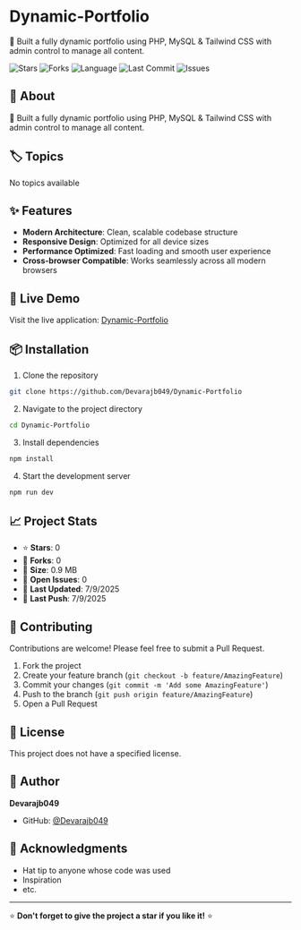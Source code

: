 # Dynamic-Portfolio

🚀 Built a fully dynamic portfolio using PHP, MySQL & Tailwind CSS with admin control to manage all content.

![Stars](https://img.shields.io/github/stars/Devarajb049/Dynamic-Portfolio?style=for-the-badge)
![Forks](https://img.shields.io/github/forks/Devarajb049/Dynamic-Portfolio?style=for-the-badge)
![Language](https://img.shields.io/github/languages/top/Devarajb049/Dynamic-Portfolio?style=for-the-badge)
![Last Commit](https://img.shields.io/github/last-commit/Devarajb049/Dynamic-Portfolio?style=for-the-badge)
![Issues](https://img.shields.io/github/issues/Devarajb049/Dynamic-Portfolio?style=for-the-badge)

## 🚀 About

🚀 Built a fully dynamic portfolio using PHP, MySQL & Tailwind CSS with admin control to manage all content.

## 🏷️ Topics

No topics available

## ✨ Features

- **Modern Architecture**: Clean, scalable codebase structure
- **Responsive Design**: Optimized for all device sizes
- **Performance Optimized**: Fast loading and smooth user experience
- **Cross-browser Compatible**: Works seamlessly across all modern browsers

## 🔗 Live Demo

Visit the live application: [Dynamic-Portfolio](https://Devarajb049.github.io/Dynamic-Portfolio)

## 📦 Installation

1. Clone the repository
```bash
git clone https://github.com/Devarajb049/Dynamic-Portfolio
```

2. Navigate to the project directory
```bash
cd Dynamic-Portfolio
```

3. Install dependencies
```bash
npm install
```

4. Start the development server
```bash
npm run dev
```

## 📈 Project Stats

- ⭐ **Stars**: 0
- 🍴 **Forks**: 0
- 📂 **Size**: 0.9 MB
- 🐛 **Open Issues**: 0
- 📅 **Last Updated**: 7/9/2025
- 🔄 **Last Push**: 7/9/2025

## 🤝 Contributing

Contributions are welcome! Please feel free to submit a Pull Request.

1. Fork the project
2. Create your feature branch (`git checkout -b feature/AmazingFeature`)
3. Commit your changes (`git commit -m 'Add some AmazingFeature'`)
4. Push to the branch (`git push origin feature/AmazingFeature`)
5. Open a Pull Request

## 📄 License

This project does not have a specified license.

## 👤 Author

**Devarajb049**
- GitHub: [@Devarajb049](https://github.com/Devarajb049)

## 🙏 Acknowledgments

- Hat tip to anyone whose code was used
- Inspiration
- etc.

---

⭐ **Don't forget to give the project a star if you like it!** ⭐
